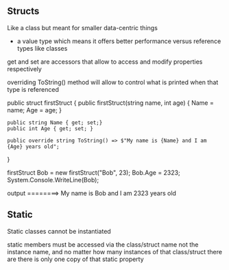 ## Structs
Like a class but meant for smaller data-centric things
-  a value type which means it offers better performance versus reference types like classes


get and set are accessors that allow to access and modify properties respectively

overriding ToString() method will allow to control what is printed when that type is referenced

public struct firstStruct 
{
    public firstStruct(string name, int age)
    {
        Name = name;
        Age = age;
    }

    public string Name { get; set;}
    public int Age { get; set; }

    public override string ToString() => $"My name is {Name} and I am {Age} years old";
}


firstStruct Bob = new firstStruct("Bob", 23);
Bob.Age = 2323;
System.Console.WriteLine(Bob);

output ========> My name is Bob and I am 2323 years old 


## Static 
Static classes cannot be instantiated 

static members must be accessed via the class/struct name not the instance name, and no matter how many instances of that class/struct there are there is only one copy of that static property


